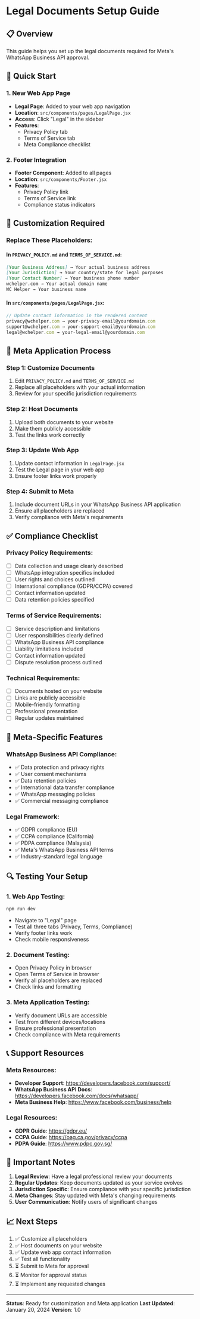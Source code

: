 # Legal Documents Setup Guide

## 📋 Overview

This guide helps you set up the legal documents required for Meta's WhatsApp Business API approval.

## 🚀 Quick Start

### 1. New Web App Page
- **Legal Page**: Added to your web app navigation
- **Location**: `src/components/pages/LegalPage.jsx`
- **Access**: Click "Legal" in the sidebar
- **Features**: 
  - Privacy Policy tab
  - Terms of Service tab
  - Meta Compliance checklist

### 2. Footer Integration
- **Footer Component**: Added to all pages
- **Location**: `src/components/Footer.jsx`
- **Features**:
  - Privacy Policy link
  - Terms of Service link
  - Compliance status indicators

## 🔧 Customization Required

### Replace These Placeholders:

#### In `PRIVACY_POLICY.md` and `TERMS_OF_SERVICE.md`:
```markdown
[Your Business Address] → Your actual business address
[Your Jurisdiction] → Your country/state for legal purposes
[Your Contact Number] → Your business phone number
wchelper.com → Your actual domain name
WC Helper → Your business name
```

#### In `src/components/pages/LegalPage.jsx`:
```javascript
// Update contact information in the rendered content
privacy@wchelper.com → your-privacy-email@yourdomain.com
support@wchelper.com → your-support-email@yourdomain.com
legal@wchelper.com → your-legal-email@yourdomain.com
```

## 📱 Meta Application Process

### Step 1: Customize Documents
1. Edit `PRIVACY_POLICY.md` and `TERMS_OF_SERVICE.md`
2. Replace all placeholders with your actual information
3. Review for your specific jurisdiction requirements

### Step 2: Host Documents
1. Upload both documents to your website
2. Make them publicly accessible
3. Test the links work correctly

### Step 3: Update Web App
1. Update contact information in `LegalPage.jsx`
2. Test the Legal page in your web app
3. Ensure footer links work properly

### Step 4: Submit to Meta
1. Include document URLs in your WhatsApp Business API application
2. Ensure all placeholders are replaced
3. Verify compliance with Meta's requirements

## ✅ Compliance Checklist

### Privacy Policy Requirements:
- [ ] Data collection and usage clearly described
- [ ] WhatsApp integration specifics included
- [ ] User rights and choices outlined
- [ ] International compliance (GDPR/CCPA) covered
- [ ] Contact information updated
- [ ] Data retention policies specified

### Terms of Service Requirements:
- [ ] Service description and limitations
- [ ] User responsibilities clearly defined
- [ ] WhatsApp Business API compliance
- [ ] Liability limitations included
- [ ] Contact information updated
- [ ] Dispute resolution process outlined

### Technical Requirements:
- [ ] Documents hosted on your website
- [ ] Links are publicly accessible
- [ ] Mobile-friendly formatting
- [ ] Professional presentation
- [ ] Regular updates maintained

## 🎯 Meta-Specific Features

### WhatsApp Business API Compliance:
- ✅ Data protection and privacy rights
- ✅ User consent mechanisms
- ✅ Data retention policies
- ✅ International data transfer compliance
- ✅ WhatsApp messaging policies
- ✅ Commercial messaging compliance

### Legal Framework:
- ✅ GDPR compliance (EU)
- ✅ CCPA compliance (California)
- ✅ PDPA compliance (Malaysia)
- ✅ Meta's WhatsApp Business API terms
- ✅ Industry-standard legal language

## 🔍 Testing Your Setup

### 1. Web App Testing:
```bash
npm run dev
```
- Navigate to "Legal" page
- Test all three tabs (Privacy, Terms, Compliance)
- Verify footer links work
- Check mobile responsiveness

### 2. Document Testing:
- Open Privacy Policy in browser
- Open Terms of Service in browser
- Verify all placeholders are replaced
- Check links and formatting

### 3. Meta Application Testing:
- Verify document URLs are accessible
- Test from different devices/locations
- Ensure professional presentation
- Check compliance with Meta requirements

## 📞 Support Resources

### Meta Resources:
- **Developer Support**: https://developers.facebook.com/support/
- **WhatsApp Business API Docs**: https://developers.facebook.com/docs/whatsapp/
- **Meta Business Help**: https://www.facebook.com/business/help

### Legal Resources:
- **GDPR Guide**: https://gdpr.eu/
- **CCPA Guide**: https://oag.ca.gov/privacy/ccpa
- **PDPA Guide**: https://www.pdpc.gov.sg/

## 🚨 Important Notes

1. **Legal Review**: Have a legal professional review your documents
2. **Regular Updates**: Keep documents updated as your service evolves
3. **Jurisdiction Specific**: Ensure compliance with your specific jurisdiction
4. **Meta Changes**: Stay updated with Meta's changing requirements
5. **User Communication**: Notify users of significant changes

## 📈 Next Steps

1. ✅ Customize all placeholders
2. ✅ Host documents on your website
3. ✅ Update web app contact information
4. ✅ Test all functionality
5. ⏳ Submit to Meta for approval
6. ⏳ Monitor for approval status
7. ⏳ Implement any requested changes

---

**Status**: Ready for customization and Meta application
**Last Updated**: January 20, 2024
**Version**: 1.0
